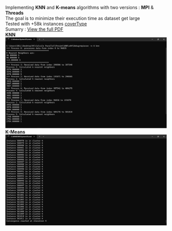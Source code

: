 
Implementing **KNN** and **K-means** algorithms with two versions : **MPI** & **Threads** \
The goal is to minimize their execution time as dataset get large \
Tested with +58k instances [coverType](https://archive.ics.uci.edu/dataset/31/covertype) \
Sumarry : [View the full PDF](./Rapport.pdf) \
**KNN**
![KNN_MPI](./imgs/KNN_MPI.png)
**K-Means**
![KMEANS_threads](./imgs/KMEANS_TH.png)
